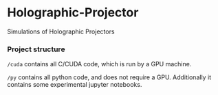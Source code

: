 # Holographic-Projector

Simulations of Holographic Projectors

### Project structure

`/cuda` contains all C/CUDA code, which is run by a GPU machine.

`/py` contains all python code, and does not require a GPU.
Additionally it contains some experimental jupyter notebooks.
